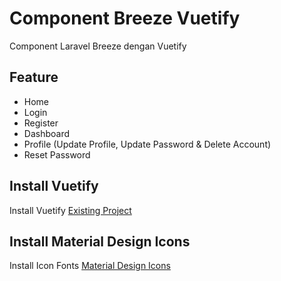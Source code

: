 # Component Breeze Vuetify
Component Laravel Breeze dengan Vuetify

## Feature
- Home
- Login
- Register
- Dashboard
- Profile (Update Profile, Update Password & Delete Account)
- Reset Password

## Install Vuetify
Install Vuetify [Existing Project](https://vuetifyjs.com/en/getting-started/installation/#existing-projects)

## Install Material Design Icons
Install Icon Fonts [Material Design Icons](https://vuetifyjs.com/en/features/icon-fonts/#material-design-icons)
